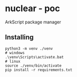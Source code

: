 # nuclear - poc
ArkScript package manager

## Installing

```shell
python3 -m venv ./venv
# windows
.\venv\Scripts\activate.bat
# linux
source ./venv/bin/activate
pip install -r requirements.txt
```